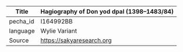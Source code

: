 |Title | Hagiography of Don yod dpal (1398–1483/84) 
| --- | --- 
|pecha_id | I164992BB
|language | Wylie Variant
|Source | https://sakyaresearch.org